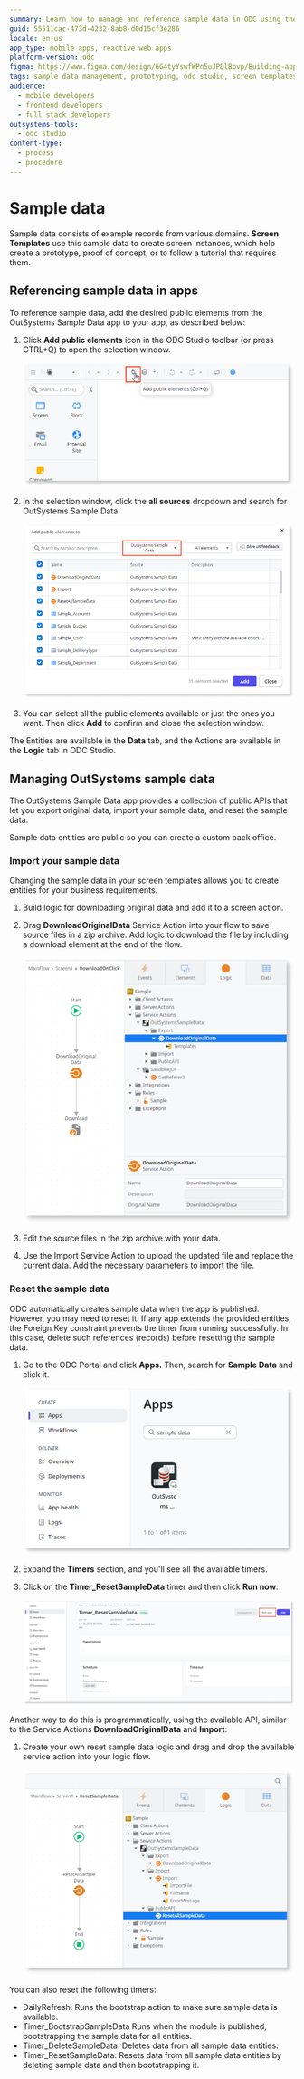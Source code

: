 ```yaml
---
summary: Learn how to manage and reference sample data in ODC using the OutSystems Sample Data app.
guid: 55511cac-473d-4232-8ab8-d0d15cf3e286
locale: en-us
app_type: mobile apps, reactive web apps
platform-version: odc
figma: https://www.figma.com/design/6G4tyYswfWPn5uJPDlBpvp/Building-apps?m=auto&node-id=5541-727&t=perdH6hzwwYg6ePr-1
tags: sample data management, prototyping, odc studio, screen templates, data import/export
audience:
  - mobile developers
  - frontend developers
  - full stack developers
outsystems-tools:
  - odc studio
content-type:
  - process
  - procedure
---
```


# Sample data

Sample data consists of example records from various domains. **Screen Templates** use this sample data to create screen instances, which help create a prototype, proof of concept, or to follow a tutorial that requires them.

## Referencing sample data in apps

To reference sample data, add the desired public elements from the OutSystems Sample Data app to your app, as described below:

1. Click **Add public elements** icon in the ODC Studio toolbar (or press CTRL+Q) to open the selection window.

    ![ODC Studio toolbar with the Add public elements icon highlighted.](images/add-public-elements.png "Add Public Elements Icon in ODC Studio")

1. In the selection window, click the **all sources** dropdown and search for OutSystems Sample Data.

    ![Selection window showing OutSystems Sample Data with various public elements listed.](images/add-sample-data-public-elements.png "Selection Window for OutSystems Sample Data")

1. You can select all the public elements available or just the ones you want. Then click **Add** to confirm and close the selection window.

The Entities are available in the **Data** tab, and the Actions are available in the **Logic** tab in ODC Studio.

## Managing OutSystems sample data

The OutSystems Sample Data app provides a collection of public APIs that let you export original data, import your sample data, and reset the sample data.

Sample data entities are public so you can create a custom back office.

### Import your sample data

Changing the sample data in your screen templates allows you to create entities for your business requirements.

1. Build logic for downloading original data and add it to a screen action.

1. Drag **DownloadOriginalData** Service Action into your flow to save source files in a zip archive. Add logic to download the file by including a download element at the end of the flow.

    ![ODC Studio showing the logic flow for downloading original data with the DownloadOriginalData service action.](images/download-logic.png "Download Logic Flow in ODC Studio")

1. Edit the source files in the zip archive with your data.

1. Use the Import Service Action to upload the updated file and replace the current data. Add the necessary parameters to import the file.

### Reset the sample data

ODC automatically creates sample data when the app is published. However, you may need to reset it. If any app extends the provided entities, the Foreign Key constraint prevents the timer from running successfully. In this case, delete such references (records) before resetting the sample data.

1. Go to the ODC Portal and click **Apps.** Then, search for **Sample Data** and click it.
    
    ![ODC Portal with the Apps section open and the Sample Data app highlighted.](images/sample-data-odc-portal.png "ODC Portal Sample Data App")

1. Expand the **Timers** section, and you'll see all the available timers.

1. Click on the **Timer_ResetSampleData** timer and then click **Run now**.

    ![ODC Portal showing the Timer_ResetSampleData timer with the Run now button highlighted.](images/sample-data-timer.png "Timer_ResetSampleData in ODC Portal")

Another way to do this is programmatically, using the available API, similar to the Service Actions **DownloadOriginalData** and **Import**:

1. Create your own reset sample data logic and drag and drop the available service action into your logic flow.
    
    ![ODC Studio showing the logic flow for resetting sample data with the ResetAllSampleData service action.](images/reset-sample-data-api.png "Reset Sample Data Logic Flow in ODC Studio")

You can also reset the following timers: 

* DailyRefresh: Runs the bootstrap action to make sure sample data is available.
* Timer_BootstrapSampleData Runs when the module is published, bootstrapping the sample data for all entities.
* Timer_DeleteSampleData: Deletes data from all sample data entities.
* Timer_ResetSampleData: Resets data from all sample data entities by deleting sample data and then bootstrapping it.
